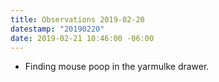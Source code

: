 ```yaml
---
title: Observations 2019-02-20
datestamp: "20190220"
date: 2019-02-21 10:46:00 -06:00
---
```


- Finding mouse poop in the yarmulke drawer.
